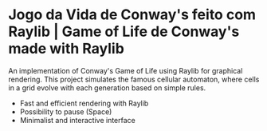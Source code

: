 # Jogo da Vida de Conway's feito com Raylib | Game of Life de Conway's made with Raylib

An implementation of Conway's Game of Life using Raylib for graphical rendering. This project simulates the famous cellular automaton, where cells in a grid evolve with each generation based on simple rules.

- Fast and efficient rendering with Raylib
- Possibility to pause (Space)
- Minimalist and interactive interface
